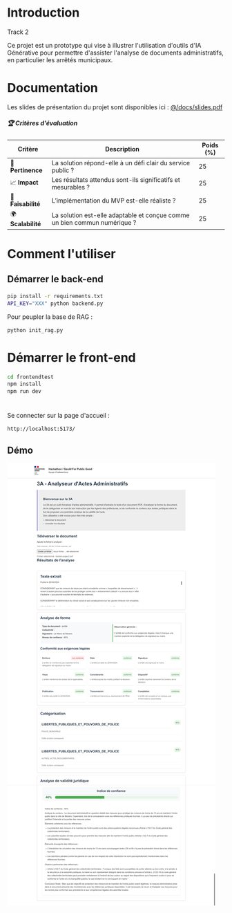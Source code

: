# Introduction

Track 2

Ce projet est un prototype qui vise à illustrer l'utilisation d'outils d'IA Générative pour permettre d'assister l'analyse de documents administratifs, en particulier les arrêtés municipaux.


# Documentation

Les slides de présentation du projet sont disponibles ici : [@/docs/slides.pdf](./docs/3A-Analyseurd'ActesAdministratifs.pdf)

##### 🏆 Critères d'évaluation  
| Critère            | Description | Poids (%) |
|--------------------|-------------|-----------|
| 🎯 **Pertinence**  | La solution répond-elle à un défi clair du service public ? | 25 |
| 📈 **Impact**      | Les résultats attendus sont-ils significatifs et mesurables ? | 25 |
| 🔧 **Faisabilité** | L’implémentation du MVP est-elle réaliste ? | 25 |
| 🌍 **Scalabilité** | La solution est-elle adaptable et conçue comme un bien commun numérique ? | 25 |


# Comment l'utiliser

## Démarrer le back-end 

```sh
pip install -r requirements.txt
API_KEY="XXX" python backend.py
```

Pour peupler la base de RAG : 
```shell
python init_rag.py
```

# Démarrer le front-end

```sh
cd frontendtest
npm install
npm run dev
```

#

Se connecter sur la page d'accueil : 

```
http://localhost:5173/
```

## Démo

![Demo de l'interface](./docs/démo.jpeg)